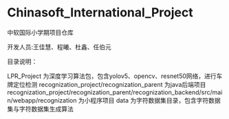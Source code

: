 # Chinasoft_International_Project
 中软国际小学期项目仓库

开发人员:王佳慧、程曦、杜鑫、任伯元

目录说明：

LPR_Project 为深度学习算法包，包含yolov5、opencv、resnet50网络，进行车牌定位检测
recognization_project/recognization_parent 为java后端项目
recognization_project/recognization_parent/recognization_backend/src/main/webapp/recognization 为小程序项目
data 为字符数据集目录，包含字符数据集与字符数据集生成算法
